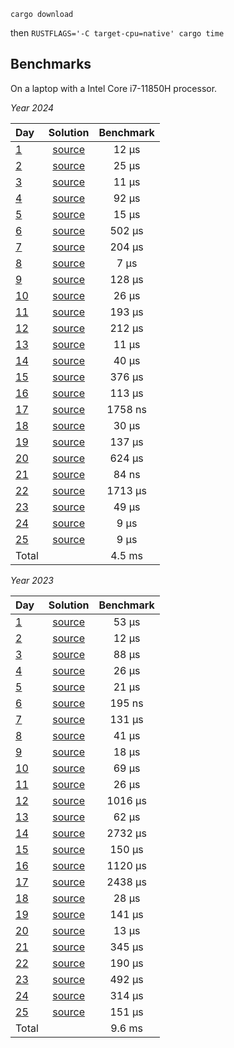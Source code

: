 `cargo download`

then
`RUSTFLAGS='-C target-cpu=native' cargo time`

Benchmarks
-----

On a laptop with a Intel Core i7-11850H processor.

*Year 2024*

| Day   | Solution | Benchmark |
|:--------|:--------:|:------:|
| [1](https://adventofcode.com/2024/day/1) | [source](https://github.com/gbagan/advent-of-code-rust/blob/master/src/year2024/day01.rs) | 12 μs |
| [2](https://adventofcode.com/2024/day/2) | [source](https://github.com/gbagan/advent-of-code-rust/blob/master/src/year2024/day02.rs) | 25 μs |
| [3](https://adventofcode.com/2024/day/3) | [source](https://github.com/gbagan/advent-of-code-rust/blob/master/src/year2024/day03.rs) | 11 μs |
| [4](https://adventofcode.com/2024/day/4) | [source](https://github.com/gbagan/advent-of-code-rust/blob/master/src/year2024/day04.rs) | 92 μs |
| [5](https://adventofcode.com/2024/day/5) | [source](https://github.com/gbagan/advent-of-code-rust/blob/master/src/year2024/day05.rs) | 15 μs |
| [6](https://adventofcode.com/2024/day/6) | [source](https://github.com/gbagan/advent-of-code-rust/blob/master/src/year2024/day06.rs) | 502 μs |
| [7](https://adventofcode.com/2024/day/7) | [source](https://github.com/gbagan/advent-of-code-rust/blob/master/src/year2024/day07.rs) | 204 μs |
| [8](https://adventofcode.com/2024/day/8) | [source](https://github.com/gbagan/advent-of-code-rust/blob/master/src/year2024/day08.rs) | 7 μs |
| [9](https://adventofcode.com/2024/day/9) | [source](https://github.com/gbagan/advent-of-code-rust/blob/master/src/year2024/day09.rs) | 128 μs |
| [10](https://adventofcode.com/2024/day/10) | [source](https://github.com/gbagan/advent-of-code-rust/blob/master/src/year2024/day10.rs) | 26 μs |
| [11](https://adventofcode.com/2024/day/11) | [source](https://github.com/gbagan/advent-of-code-rust/blob/master/src/year2024/day11.rs) | 193 μs |
| [12](https://adventofcode.com/2024/day/12) | [source](https://github.com/gbagan/advent-of-code-rust/blob/master/src/year2024/day12.rs) | 212 μs |
| [13](https://adventofcode.com/2024/day/13) | [source](https://github.com/gbagan/advent-of-code-rust/blob/master/src/year2024/day13.rs) | 11 μs |
| [14](https://adventofcode.com/2024/day/14) | [source](https://github.com/gbagan/advent-of-code-rust/blob/master/src/year2024/day14.rs) | 40 μs |
| [15](https://adventofcode.com/2024/day/15) | [source](https://github.com/gbagan/advent-of-code-rust/blob/master/src/year2024/day15.rs) | 376 μs |
| [16](https://adventofcode.com/2024/day/16) | [source](https://github.com/gbagan/advent-of-code-rust/blob/master/src/year2024/day16.rs) | 113 μs |
| [17](https://adventofcode.com/2024/day/17) | [source](https://github.com/gbagan/advent-of-code-rust/blob/master/src/year2024/day17.rs) | 1758 ns |
| [18](https://adventofcode.com/2024/day/18) | [source](https://github.com/gbagan/advent-of-code-rust/blob/master/src/year2024/day18.rs) | 30 μs |
| [19](https://adventofcode.com/2024/day/19) | [source](https://github.com/gbagan/advent-of-code-rust/blob/master/src/year2024/day19.rs) | 137 μs |
| [20](https://adventofcode.com/2024/day/20) | [source](https://github.com/gbagan/advent-of-code-rust/blob/master/src/year2024/day20.rs) | 624 μs |
| [21](https://adventofcode.com/2024/day/21) | [source](https://github.com/gbagan/advent-of-code-rust/blob/master/src/year2024/day21.rs) | 84 ns |
| [22](https://adventofcode.com/2024/day/22) | [source](https://github.com/gbagan/advent-of-code-rust/blob/master/src/year2024/day22.rs) | 1713 μs |
| [23](https://adventofcode.com/2024/day/23) | [source](https://github.com/gbagan/advent-of-code-rust/blob/master/src/year2024/day23.rs) | 49 μs |
| [24](https://adventofcode.com/2024/day/24) | [source](https://github.com/gbagan/advent-of-code-rust/blob/master/src/year2024/day24.rs) | 9 μs |
| [25](https://adventofcode.com/2024/day/25) | [source](https://github.com/gbagan/advent-of-code-rust/blob/master/src/year2024/day25.rs) | 9 μs |
 | Total |     | 4.5 ms |

*Year 2023*

| Day   | Solution | Benchmark |
|:--------|:--------:|:------:|
| [1](https://adventofcode.com/2023/day/1) | [source](https://github.com/gbagan/advent-of-code-rust/blob/master/src/year2023/day01.rs) | 53 μs |
| [2](https://adventofcode.com/2023/day/2) | [source](https://github.com/gbagan/advent-of-code-rust/blob/master/src/year2023/day02.rs) | 12 μs |
| [3](https://adventofcode.com/2023/day/3) | [source](https://github.com/gbagan/advent-of-code-rust/blob/master/src/year2023/day03.rs) | 88 μs |
| [4](https://adventofcode.com/2023/day/4) | [source](https://github.com/gbagan/advent-of-code-rust/blob/master/src/year2023/day04.rs) | 26 μs |
| [5](https://adventofcode.com/2023/day/5) | [source](https://github.com/gbagan/advent-of-code-rust/blob/master/src/year2023/day05.rs) | 21 μs |
| [6](https://adventofcode.com/2023/day/6) | [source](https://github.com/gbagan/advent-of-code-rust/blob/master/src/year2023/day06.rs) | 195 ns |
| [7](https://adventofcode.com/2023/day/7) | [source](https://github.com/gbagan/advent-of-code-rust/blob/master/src/year2023/day07.rs) | 131 μs |
| [8](https://adventofcode.com/2023/day/8) | [source](https://github.com/gbagan/advent-of-code-rust/blob/master/src/year2023/day08.rs) | 41 μs |
| [9](https://adventofcode.com/2023/day/9) | [source](https://github.com/gbagan/advent-of-code-rust/blob/master/src/year2023/day09.rs) | 18 μs |
| [10](https://adventofcode.com/2023/day/10) | [source](https://github.com/gbagan/advent-of-code-rust/blob/master/src/year2023/day10.rs) | 69 μs |
| [11](https://adventofcode.com/2023/day/11) | [source](https://github.com/gbagan/advent-of-code-rust/blob/master/src/year2023/day11.rs) | 26 μs |
| [12](https://adventofcode.com/2023/day/12) | [source](https://github.com/gbagan/advent-of-code-rust/blob/master/src/year2023/day12.rs) | 1016 μs |
| [13](https://adventofcode.com/2023/day/13) | [source](https://github.com/gbagan/advent-of-code-rust/blob/master/src/year2023/day13.rs) | 62 μs |
| [14](https://adventofcode.com/2023/day/14) | [source](https://github.com/gbagan/advent-of-code-rust/blob/master/src/year2023/day14.rs) | 2732 μs |
| [15](https://adventofcode.com/2023/day/15) | [source](https://github.com/gbagan/advent-of-code-rust/blob/master/src/year2023/day15.rs) | 150 μs |
| [16](https://adventofcode.com/2023/day/16) | [source](https://github.com/gbagan/advent-of-code-rust/blob/master/src/year2023/day16.rs) | 1120 μs |
| [17](https://adventofcode.com/2023/day/17) | [source](https://github.com/gbagan/advent-of-code-rust/blob/master/src/year2023/day17.rs) | 2438 μs |
| [18](https://adventofcode.com/2023/day/18) | [source](https://github.com/gbagan/advent-of-code-rust/blob/master/src/year2023/day18.rs) | 28 μs |
| [19](https://adventofcode.com/2023/day/19) | [source](https://github.com/gbagan/advent-of-code-rust/blob/master/src/year2023/day19.rs) | 141 μs |
| [20](https://adventofcode.com/2023/day/20) | [source](https://github.com/gbagan/advent-of-code-rust/blob/master/src/year2023/day20.rs) | 13 μs |
| [21](https://adventofcode.com/2023/day/21) | [source](https://github.com/gbagan/advent-of-code-rust/blob/master/src/year2023/day21.rs) | 345 μs |
| [22](https://adventofcode.com/2023/day/22) | [source](https://github.com/gbagan/advent-of-code-rust/blob/master/src/year2023/day22.rs) | 190 μs |
| [23](https://adventofcode.com/2023/day/23) | [source](https://github.com/gbagan/advent-of-code-rust/blob/master/src/year2023/day23.rs) | 492 μs |
| [24](https://adventofcode.com/2023/day/24) | [source](https://github.com/gbagan/advent-of-code-rust/blob/master/src/year2023/day24.rs) | 314 μs |
| [25](https://adventofcode.com/2023/day/25) | [source](https://github.com/gbagan/advent-of-code-rust/blob/master/src/year2023/day25.rs) | 151 μs |
 | Total |     | 9.6 ms |